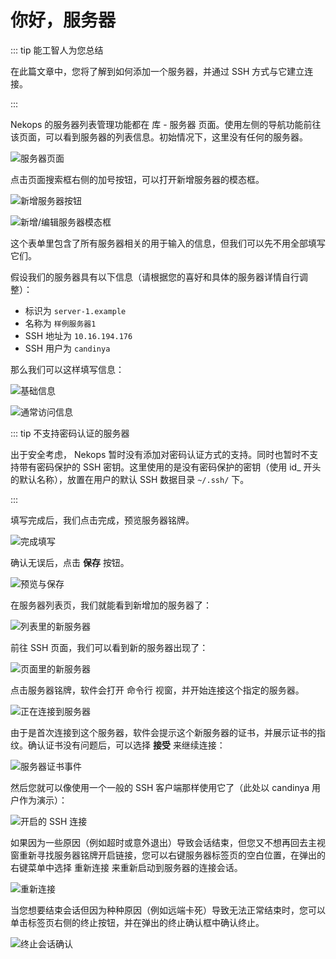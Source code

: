 # 你好，服务器

::: tip 能工智人为您总结

在此篇文章中，您将了解到如何添加一个服务器，并通过 SSH 方式与它建立连接。

:::

Nekops 的服务器列表管理功能都在 库 - 服务器 页面。使用左侧的导航功能前往该页面，可以看到服务器的列表信息。初始情况下，这里没有任何的服务器。

![服务器页面](./page-servers.png)

点击页面搜索框右侧的加号按钮，可以打开新增服务器的模态框。

![新增服务器按钮](./add-server-button.png)

![新增/编辑服务器模态框](./edit-server-modal.png)

这个表单里包含了所有服务器相关的用于输入的信息，但我们可以先不用全部填写它们。

假设我们的服务器具有以下信息（请根据您的喜好和具体的服务器详情自行调整）：

- 标识为 `server-1.example`
- 名称为 `样例服务器1`
- SSH 地址为 `10.16.194.176`
- SSH 用户为 `candinya`

那么我们可以这样填写信息：

![基础信息](./basic-info.png)

![通常访问信息](./regular-access.png)

::: tip 不支持密码认证的服务器

出于安全考虑， Nekops 暂时没有添加对密码认证方式的支持。同时也暂时不支持带有密码保护的 SSH 密钥。这里使用的是没有密码保护的密钥（使用 id_ 开头的默认名称），放置在用户的默认 SSH 数据目录 `~/.ssh/` 下。

:::

填写完成后，我们点击完成，预览服务器铭牌。

![完成填写](./finish-edit.png)

确认无误后，点击 **保存** 按钮。

![预览与保存](./preview-and-save.png)

在服务器列表页，我们就能看到新增加的服务器了：

![列表里的新服务器](./page-servers-with-server.png)

前往 SSH 页面，我们可以看到新的服务器出现了：

![页面里的新服务器](./page-ssh-with-server.png)

点击服务器铭牌，软件会打开 命令行 视窗，并开始连接这个指定的服务器。

![正在连接到服务器](./connecting-to-server.png)

由于是首次连接到这个服务器，软件会提示这个新服务器的证书，并展示证书的指纹。确认证书没有问题后，可以选择 **接受** 来继续连接：

![服务器证书事件](./server-cert-event.png)

然后您就可以像使用一个一般的 SSH 客户端那样使用它了（此处以 candinya 用户作为演示）：

![开启的 SSH 连接](./ssh-connection.png)

如果因为一些原因（例如超时或意外退出）导致会话结束，但您又不想再回去主视窗重新寻找服务器铭牌开启链接，您可以右键服务器标签页的空白位置，在弹出的右键菜单中选择 重新连接 来重新启动到服务器的连接会话。

![重新连接](./reconnect.png)

当您想要结束会话但因为种种原因（例如远端卡死）导致无法正常结束时，您可以单击标签页右侧的终止按钮，并在弹出的终止确认框中确认终止。

![终止会话确认](./terminate.png)
